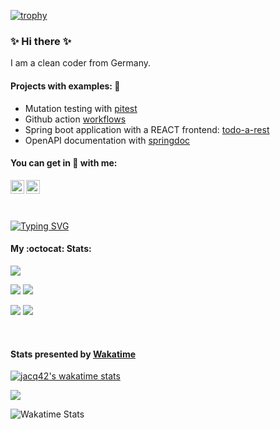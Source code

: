 [![trophy](https://github-profile-trophy.vercel.app/?username=jacq42&theme=onedark)](https://github.com/ryo-ma/github-profile-trophy)

### :sparkles: Hi there :sparkles:

I am a clean coder from Germany.

#### Projects with examples: :construction_worker:

* Mutation testing with [pitest](https://github.com/jacq42/pitest-example)
* Github action [workflows](https://github.com/jacq42/playground)
* Spring boot application with a REACT frontend: [todo-a-rest](https://github.com/jacq42/todo-a-rest)
* OpenAPI documentation with [springdoc](https://github.com/jacq42/openapi-example)

#### You can get in :speech_balloon: with me: 

[<img align="left" alt="jacq42 | LinkedIn" width="22px" src="https://cdn.jsdelivr.net/npm/simple-icons@v6.7.0/icons/linkedin.svg" />][linkedin]
[<img align="left" alt="jacq42 | Wakatime" width="22px" src="https://cdn.jsdelivr.net/npm/simple-icons@v6.7.0/icons/wakatime.svg" />][wakatime]

[linkedin]: https://www.linkedin.com/in/jaccquelinekrech
[wakatime]: https://wakatime.com/@jacq42

<br />
<br />
<br />

[![Typing SVG](https://readme-typing-svg.herokuapp.com/?lines=Small+things+matter)](https://git.io/typing-svg)

#### My :octocat: Stats:
![](http://github-profile-summary-cards.vercel.app/api/cards/profile-details?username=jacq42&theme=transparent) 

![](http://github-profile-summary-cards.vercel.app/api/cards/repos-per-language?username=jacq42&theme=transparent) ![](http://github-profile-summary-cards.vercel.app/api/cards/most-commit-language?username=jacq42&theme=transparent) 

![](http://github-profile-summary-cards.vercel.app/api/cards/stats?username=jacq42&theme=transparent) ![](http://github-profile-summary-cards.vercel.app/api/cards/productive-time?username=jacq42&theme=transparent&utcOffset=8) 

<br />

#### Stats presented by [Wakatime](https://wakatime.com)

[![jacq42's wakatime stats](https://github-readme-stats.vercel.app/api/wakatime?username=@jacq42&theme=nord&v=2)][wakatime]

![](https://wakatime.com/share/@jacq42/22b39d4e-8123-4665-80ad-b1943f31f9a5.svg)

![Wakatime Stats](https://wakatime.com/share/@jacq42/613507e6-d42b-4209-aec5-c517175ac131.svg)

